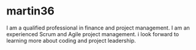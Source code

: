 # martin36
I am a qualified professional in finance and project management. I am an experienced Scrum and Agile project  management. i look forward to learning more about coding and project leadership.
